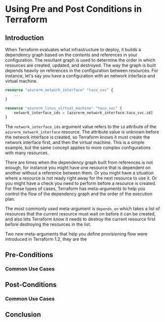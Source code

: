 # Using Pre and Post Conditions in Terraform

## Introduction

When Terraform evaluates what infrastructure to deploy, it builds a dependency graph based on the contents and references in your configuration. The resultant graph is used to determine the order in which resources are created, updated, and destroyed. The way the graph is built depends heavily on references in the configuration between resources. For instance, let's say you have a configuration with an network interface and virtual machine.

```terraform
resource "azurerm_network_interface" "taco_svc" {
    ...
}

resource "azurerm_linux_virtual_machine" "taco_svc" {
    network_interface_ids = [azurerm_network_interface.taco_svc.id]
}
```

The `network_interface_ids` argument value refers to the `id` attribute of the `azurerm_network_interface` resource. The attribute value is unknown before the network interface is created, so Terraform knows it must create the network interface first, and then the virtual machine. This is a simple example, but the same concept applies to more complex configurations with many resources.

There are times when the dependency graph built from references is not enough, for instance you might have one resource that is dependent on another without a reference between them. Or you might have a situation where a resource is not ready right away for the next resource to use it. Or you might have a check you need to perform before a resource is created. For these types of cases, Terraform has meta-arguments to help you control the flow of the dependency graph and the order of the execution plan.

The most commonly used meta-argument is `depends_on` which takes a list of resources that the current resource must wait on before it can be created, and also lets Terraform know it needs to destroy the current resource first before destroying the resources in the list.

Two new meta-arguments that help you define provisioning flow were introduced in Terraform 1.2, they are the 

## Pre-Conditions

### Common Use Cases

## Post-Conditions

### Common Use Cases

## Conclusion